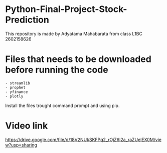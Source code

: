 # Python-Final-Project-Stock-Prediction
This repository is made by Adyatama Mahabarata from class L1BC 2602158626

# Files that needs to be downloaded before running the code
```
- streamlib
- prophet
- yfinance
- plotly
```
Install the files trought command prompt and using pip.

# Video link
https://drive.google.com/file/d/18V2NUkSKFPq2_rOjZ6l2a_raZUelEX0M/view?usp=sharing
